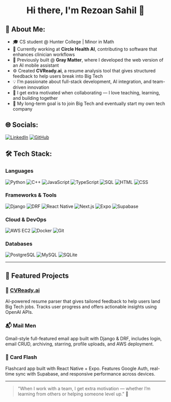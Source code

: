 <h1 align="center">Hi there, I'm Rezoan Sahil 👋</h1>

## 🧠 About Me:
- 🎓 CS student @ Hunter College | Minor in Math  
- 💼 Currently working at **Circle Health AI**, contributing to software that enhances clinician workflows  
- 🧠 Previously built @ **Gray Matter**, where I developed the web version of an AI mobile assistant  
- ⚙️ Created **CVReady.ai**, a resume analysis tool that gives structured feedback to help users break into Big Tech  
- 💡 I’m passionate about full-stack development, AI integration, and team-driven innovation  
- 🤝 I get extra motivated when collaborating — I love teaching, learning, and building together  
- 🚀 My long-term goal is to join Big Tech and eventually start my own tech company

## 🌐 Socials:
[![LinkedIn](https://img.shields.io/badge/LinkedIn-0077B5?style=for-the-badge&logo=linkedin&logoColor=white)](https://www.linkedin.com/public-profile/settings?trk=d_flagship3_profile_self_view_public_profile)
[![GitHub](https://img.shields.io/badge/GitHub-181717?style=for-the-badge&logo=github&logoColor=white)](https://github.com/Sahil24680)

## 🛠 Tech Stack:

### Languages  
![Python](https://img.shields.io/badge/Python-3776AB?style=for-the-badge&logo=python&logoColor=white)
![C++](https://img.shields.io/badge/C++-00599C?style=for-the-badge&logo=c%2B%2B&logoColor=white)
![JavaScript](https://img.shields.io/badge/JavaScript-F7DF1E?style=for-the-badge&logo=javascript&logoColor=black)
![TypeScript](https://img.shields.io/badge/TypeScript-3178C6?style=for-the-badge&logo=typescript&logoColor=white)
![SQL](https://img.shields.io/badge/SQL-4479A1?style=for-the-badge&logo=postgresql&logoColor=white)
![HTML](https://img.shields.io/badge/HTML-E34F26?style=for-the-badge&logo=html5&logoColor=white)
![CSS](https://img.shields.io/badge/CSS-1572B6?style=for-the-badge&logo=css3&logoColor=white)

### Frameworks & Tools  
![Django](https://img.shields.io/badge/Django-092E20?style=for-the-badge&logo=django&logoColor=white)
![DRF](https://img.shields.io/badge/DRF-red?style=for-the-badge)
![React Native](https://img.shields.io/badge/React_Native-61DAFB?style=for-the-badge&logo=react&logoColor=black)
![Next.js](https://img.shields.io/badge/Next.js-000000?style=for-the-badge&logo=next.js&logoColor=white)
![Expo](https://img.shields.io/badge/Expo-000020?style=for-the-badge&logo=expo&logoColor=white)
![Supabase](https://img.shields.io/badge/Supabase-3ECF8E?style=for-the-badge&logo=supabase&logoColor=white)

### Cloud & DevOps  
![AWS EC2](https://img.shields.io/badge/AWS_EC2-FF9900?style=for-the-badge&logo=amazonaws&logoColor=white)
![Docker](https://img.shields.io/badge/Docker-2496ED?style=for-the-badge&logo=docker&logoColor=white)
![Git](https://img.shields.io/badge/Git-F05032?style=for-the-badge&logo=git&logoColor=white)

### Databases  
![PostgreSQL](https://img.shields.io/badge/PostgreSQL-4169E1?style=for-the-badge&logo=postgresql&logoColor=white)
![MySQL](https://img.shields.io/badge/MySQL-00758F?style=for-the-badge&logo=mysql&logoColor=white)
![SQLite](https://img.shields.io/badge/SQLite-003B57?style=for-the-badge&logo=sqlite&logoColor=white)

---

## 📌 Featured Projects

### 📄 [CVReady.ai](https://github.com/Sahil24680)
AI-powered resume parser that gives tailored feedback to help users land Big Tech jobs. Tracks user progress and offers actionable insights using OpenAI APIs.

### 📬 Mail Men  
Gmail-style full-featured email app built with Django & DRF, includes login, email CRUD, archiving, starring, profile uploads, and AWS deployment.

### 🧠 Card Flash  
Flashcard app built with React Native + Expo. Features Google Auth, real-time sync with Supabase, and responsive performance across devices.

---

> "When I work with a team, I get extra motivation — whether I’m learning from others or helping someone level up." 💪

